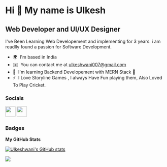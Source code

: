 Hi 👋 My name is Ulkesh
=======================

Web Developer and UI/UX Designer
--------------------------------

I've Been Learning Web Developement and implementing for 3 years. i am readlly found a passion for Software Development.

* 🌍  I'm based in India
* ✉️  You can contact me at [ulkeshwani007@gmail.com](mailto:ulkeshwani007@gmail.com)
* 🧠  I'm learning Backend Developement with MERN Stack 🔨
* ⚡  I Love Storyline Games , I always Have Fun playing them, Also Loved To Play Cricket.

### Socials

<p align="left"> <a href="https://www.github.com/Ulkeshwani" target="_blank" rel="noreferrer"><img src="https://raw.githubusercontent.com/danielcranney/readme-generator/main/public/icons/socials/github.svg" width="32" height="32" /></a> <a href="https://www.linkedin.com/in/ulkesh-wani-364230151/" target="_blank" rel="noreferrer"><img src="https://raw.githubusercontent.com/danielcranney/readme-generator/main/public/icons/socials/linkedin.svg" width="32" height="32" /></a></p>

### Badges

<b>My GitHub Stats</b>

<a href="http://www.github.com/Ulkeshwani"><img src="https://github-readme-stats.vercel.app/api?username=Ulkeshwani&theme=dark&show_icons=true" alt="Ulkeshwani's GitHub stats" /></a>

<a href="http://www.github.com/Ulkeshwani"><img src="https://github-readme-streak-stats.herokuapp.com/?user=Ulkeshwani&stroke=ffffff&background=green&ring=white&fire=0891b2&currStreakNum=ffffff&currStreakLabel=0891b2&sideNums=ffffff&sideLabels=ffffff&dates=ffffff&hide_border=true" /></a>

<div width="100%" align="center"></div><br /><br /><br /><br /><br /><br /><br />
